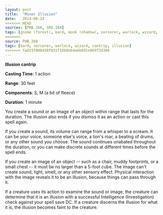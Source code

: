 ```yaml
---
layout: post
title:  "Minor Illusion"
date:   2014-08-24
<<<<<<< HEAD
sources: [PHB.260, SRD.164]
tags: [gnome (forest), bard, monk (shadow), sorcerer, warlock, wizard, cantrip, illusion]
=======
source: PHB.260
tags: [bard, sorcerer, warlock, wizard, cantrip, illusion]
>>>>>>> fad25f008430f031f16b0eb4a6b691e869f24366
---
```


**Illusion cantrip**

**Casting Time**: 1 action

**Range**: 30 feet

**Components**: S, M (a bit of fleece)

**Duration**: 1 minute

You create a sound or an image of an object within range that lasts for the duration. The illusion also ends if you dismiss it as an action or cast this spell again.

If you create a sound, its volume can range from a whisper to a scream. It can be your voice, someone else's voice, a lion's roar, a beating of drums, or any other sound you choose. The sound continues unabated throughout the duration, or you can make discrete sounds at different times before the spell ends. 

If you create an image of an object -- such as a chair, muddy footprints, or a small chest -- it must be no larger than a 5-foot cube. The image can't create sound, light, smell, or any other sensory effect. Physical interaction with the image reveals it to be an illusion, because things can pass through it. 

If a creature uses its action to examine the sound or image, the creature can determine that it is an illusion with a successful Intelligence (Investigation) check against your spell save DC. If a creature discerns the illusion for what it is, the illusion becomes faint to the creature.
